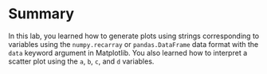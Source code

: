 # Summary

In this lab, you learned how to generate plots using strings corresponding to variables using the `numpy.recarray` or `pandas.DataFrame` data format with the `data` keyword argument in Matplotlib. You also learned how to interpret a scatter plot using the `a`, `b`, `c`, and `d` variables.
